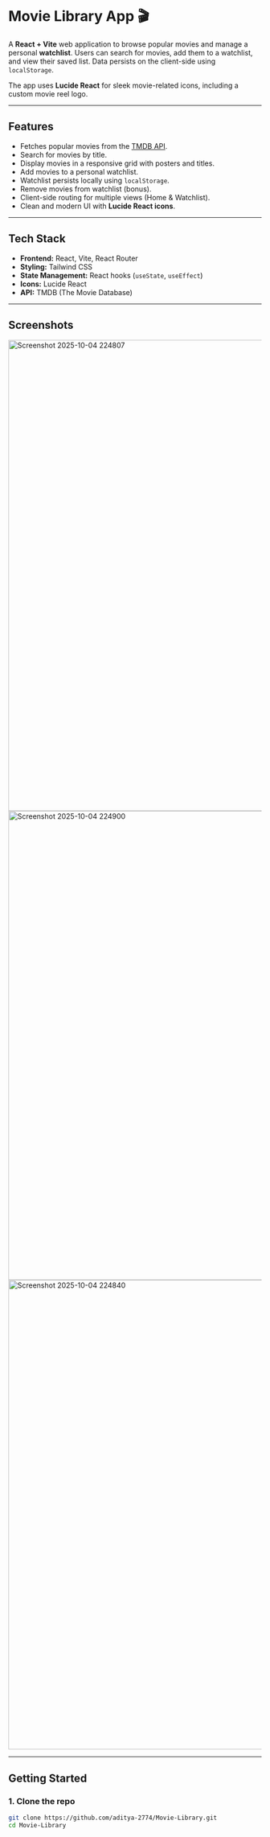 # Movie Library App 🎬

A **React + Vite** web application to browse popular movies and manage a personal **watchlist**. Users can search for movies, add them to a watchlist, and view their saved list. Data persists on the client-side using `localStorage`.  

The app uses **Lucide React** for sleek movie-related icons, including a custom movie reel logo.

---

## **Features**

- Fetches popular movies from the [TMDB API](https://www.themoviedb.org/documentation/api).  
- Search for movies by title.  
- Display movies in a responsive grid with posters and titles.  
- Add movies to a personal watchlist.  
- Watchlist persists locally using `localStorage`.  
- Remove movies from watchlist (bonus).  
- Client-side routing for multiple views (Home & Watchlist).  
- Clean and modern UI with **Lucide React icons**.

---

## **Tech Stack**

- **Frontend:** React, Vite, React Router  
- **Styling:** Tailwind CSS  
- **State Management:** React hooks (`useState`, `useEffect`)  
- **Icons:** Lucide React  
- **API:** TMDB (The Movie Database)  

---

## **Screenshots**
<img width="1919" height="937" alt="Screenshot 2025-10-04 224807" src="https://github.com/user-attachments/assets/9e64eea6-5e83-4774-b65d-bda72117189d" />
<img width="1918" height="933" alt="Screenshot 2025-10-04 224900" src="https://github.com/user-attachments/assets/c37c413d-21d6-4061-a4df-a87d3ece3e1c" />
<img width="1919" height="934" alt="Screenshot 2025-10-04 224840" src="https://github.com/user-attachments/assets/864d2024-620b-4b20-9b35-c34c267e7d96" />

---

## **Getting Started**

### **1. Clone the repo**
```bash
git clone https://github.com/aditya-2774/Movie-Library.git
cd Movie-Library
